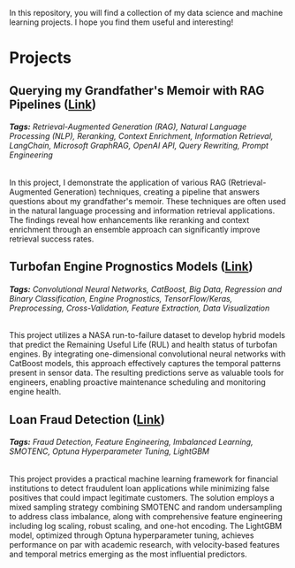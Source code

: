 In this repository, you will find a collection of my data science and machine learning projects. I hope you find them useful and interesting!

# Projects

## **Querying my Grandfather's Memoir with RAG Pipelines ([Link](https://github.com/MattPickard/Data-Science-Portfolio/tree/main/Memior%20RAG%20Project))**

###### **Tags:** Retrieval-Augmented Generation (RAG), Natural Language Processing (NLP), Reranking, Context Enrichment, Information Retrieval, LangChain, Microsoft GraphRAG, OpenAI API, Query Rewriting, Prompt Engineering

In this project, I demonstrate the application of various RAG (Retrieval-Augmented Generation) techniques, creating a pipeline that answers questions about my grandfather's memoir. These techniques are often used in the natural language processing and information retrieval applications. The findings reveal how enhancements like reranking and context enrichment through an ensemble approach can significantly improve retrieval success rates.


## **Turbofan Engine Prognostics Models ([Link](https://github.com/MattPickard/Data-Science-Portfolio/tree/main/Turbofan%20Engine%20Prognostics%20Project))**

###### **Tags:** Convolutional Neural Networks, CatBoost, Big Data, Regression and Binary Classification, Engine Prognostics, TensorFlow/Keras, Preprocessing, Cross-Validation, Feature Extraction, Data Visualization

This project utilizes a NASA run-to-failure dataset to develop hybrid models that predict the Remaining Useful Life (RUL) and health status of turbofan engines. By integrating one-dimensional convolutional neural networks with CatBoost models, this approach effectively captures the temporal patterns present in sensor data. The resulting predictions serve as valuable tools for engineers, enabling proactive maintenance scheduling and monitoring engine health.

## **Loan Fraud Detection ([Link](https://github.com/MattPickard/Data-Science-Portfolio/tree/main/Loan%20Fraud%20Detection%20Project))**

###### **Tags:** Fraud Detection, Feature Engineering, Imbalanced Learning, SMOTENC, Optuna Hyperparameter Tuning, LightGBM

This project provides a practical machine learning framework for financial institutions to detect fraudulent loan applications while minimizing false positives that could impact legitimate customers. The solution employs a mixed sampling strategy combining SMOTENC and random undersampling to address class imbalance, along with comprehensive feature engineering including log scaling, robust scaling, and one-hot encoding. The LightGBM model, optimized through Optuna hyperparameter tuning, achieves performance on par with academic research, with velocity-based features and temporal metrics emerging as the most influential predictors. 





